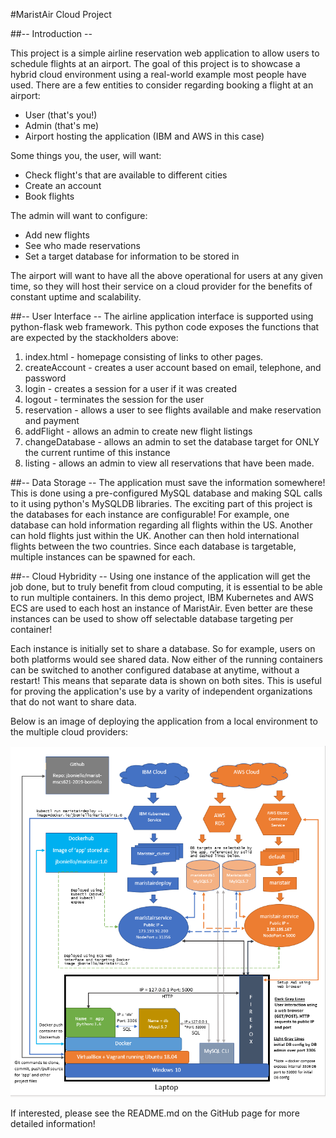 

#MaristAir Cloud Project

##-- Introduction --

This project is a simple airline reservation web application to allow users to schedule flights at an airport. The goal of this project is to showcase a hybrid cloud environment using a real-world example most people have used. There are a few entities to consider regarding booking a flight at an airport:

- User (that's you!)
- Admin (that's me)
- Airport hosting the application (IBM and AWS in this case) 

Some things you, the user, will want:
- Check flight's that are available to different cities
- Create an account
- Book flights

The admin will want to configure:
- Add new flights
- See who made reservations
- Set a target database for information to be stored in

The airport will want to have all the above operational for users at any given time, so they will host their service on a cloud provider for the benefits of constant uptime and scalability.


##-- User Interface --
The airline application interface is supported using python-flask web framework. This python code exposes the functions that are expected by the stackholders above:

1. index.html - homepage consisting of links to other pages.
2. createAccount - creates a user account based on email, telephone, and password
2. login - creates a session for a user if it was created
3. logout - terminates the session for the user
4. reservation - allows a user to see flights available and make reservation and payment
5. addFlight - allows an admin to create new flight listings
6. changeDatabase - allows an admin to set the database target for ONLY the current runtime of this instance
7. listing - allows an admin to view all reservations that have been made. 


##-- Data Storage --
The application must save the information somewhere! This is done using a pre-configured MySQL database and making SQL calls to it using python's MySQLDB libraries. The exciting part of this project is the databases for each instance are configurable! For example, one database can hold information regarding all flights within the US. Another can hold flights just within the UK. Another can then hold international flights between the two countries. Since each database is targetable, multiple instances can be spawned for each.


##-- Cloud Hybridity --
Using one instance of the application will get the job done, but to truly benefit from cloud computing, it is essential to be able to run multiple containers. In this demo project, IBM Kubernetes and AWS ECS are used to each host an instance of MaristAir. Even better are these instances can be used to show off selectable database targeting per container!

Each instance is initially set to share a database. So for example, users on both platforms would see shared data. Now either of the running containers can be switched to another configured database at anytime, without a restart! This means that separate data is shown on both sites. This is useful for proving the application's use by a varity of independent organizations that do not want to share data.

Below is an image of deploying the application from a local environment to the multiple cloud providers:

![Architecture](https://raw.githubusercontent.com/jboniello/marist-mscs621-2019-boniello/master/docs/arch.PNG)



If interested, please see the README.md on the GitHub page for more detailed information!


